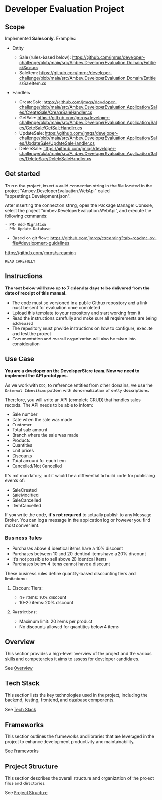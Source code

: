 # Developer Evaluation Project

## Scope

Implemented **Sales only**. Examples:

- Entity
  - Sale (rules-based below): https://github.com/jmrqs/developer-challenge/blob/main/src/Ambev.DeveloperEvaluation.Domain/Entities/Sale.cs
  - SaleItem: https://github.com/jmrqs/developer-challenge/blob/main/src/Ambev.DeveloperEvaluation.Domain/Entities/SaleItem.cs

- Handlers
  - CreateSale: https://github.com/jmrqs/developer-challenge/blob/main/src/Ambev.DeveloperEvaluation.Application/Sales/CreateSale/CreateSaleHandler.cs
  - GetSale: https://github.com/jmrqs/developer-challenge/blob/main/src/Ambev.DeveloperEvaluation.Application/Sales/GeteSale/GetSaleHandler.cs
  - UpdateSale: https://github.com/jmrqs/developer-challenge/blob/main/src/Ambev.DeveloperEvaluation.Application/Sales/UpdateSale/UpdateSaleHandler.cs
  - DeleteSale: https://github.com/jmrqs/developer-challenge/blob/main/src/Ambev.DeveloperEvaluation.Application/Sales/DeleteSale/DeleteSaleHandler.cs



## Get started

To run the project, insert a valid connection string in the file located in the project "Ambev.DeveloperEvaluation.WebApi" called "appsettings.Development.json".

After inserting the connection string, open the Package Manager Console, select the project "Ambev.DeveloperEvaluation.WebApi", and execute the following commands:
```
- PM> Add-Migration
- PM> Update-Database
```

* Based on git flow:: https://github.com/jmrqs/streaming?tab=readme-ov-file#development-guidelines

https://github.com/jmrqs/streaming

`READ CAREFULLY`

## Instructions
**The test below will have up to 7 calendar days to be delivered from the date of receipt of this manual.**

- The code must be versioned in a public Github repository and a link must be sent for evaluation once completed
- Upload this template to your repository and start working from it
- Read the instructions carefully and make sure all requirements are being addressed
- The repository must provide instructions on how to configure, execute and test the project
- Documentation and overall organization will also be taken into consideration

## Use Case
**You are a developer on the DeveloperStore team. Now we need to implement the API prototypes.**

As we work with `DDD`, to reference entities from other domains, we use the `External Identities` pattern with denormalization of entity descriptions.

Therefore, you will write an API (complete CRUD) that handles sales records. The API needs to be able to inform:

* Sale number
* Date when the sale was made
* Customer
* Total sale amount
* Branch where the sale was made
* Products
* Quantities
* Unit prices
* Discounts
* Total amount for each item
* Cancelled/Not Cancelled

It's not mandatory, but it would be a differential to build code for publishing events of:
* SaleCreated
* SaleModified
* SaleCancelled
* ItemCancelled

If you write the code, **it's not required** to actually publish to any Message Broker. You can log a message in the application log or however you find most convenient.

### Business Rules

* Purchases above 4 identical items have a 10% discount
* Purchases between 10 and 20 identical items have a 20% discount
* It's not possible to sell above 20 identical items
* Purchases below 4 items cannot have a discount

These business rules define quantity-based discounting tiers and limitations:

1. Discount Tiers:
   - 4+ items: 10% discount
   - 10-20 items: 20% discount

2. Restrictions:
   - Maximum limit: 20 items per product
   - No discounts allowed for quantities below 4 items

## Overview
This section provides a high-level overview of the project and the various skills and competencies it aims to assess for developer candidates. 

See [Overview](/.doc/overview.md)

## Tech Stack
This section lists the key technologies used in the project, including the backend, testing, frontend, and database components. 

See [Tech Stack](/.doc/tech-stack.md)

## Frameworks
This section outlines the frameworks and libraries that are leveraged in the project to enhance development productivity and maintainability. 

See [Frameworks](/.doc/frameworks.md)

<!-- 
## API Structure
This section includes links to the detailed documentation for the different API resources:
- [API General](./docs/general-api.md)
- [Products API](/.doc/products-api.md)
- [Carts API](/.doc/carts-api.md)
- [Users API](/.doc/users-api.md)
- [Auth API](/.doc/auth-api.md)
-->

## Project Structure
This section describes the overall structure and organization of the project files and directories. 

See [Project Structure](/.doc/project-structure.md)